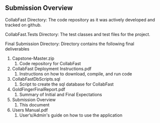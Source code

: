## Submission Overview

CollabFast Directory:
The code repository as it was actively developed and tracked on github.

CollabFast.Tests Directory:
The test classes and test files for the project.

Final Submission Directory:
Directory contains the following final deliverables

1. Capstone-Master.zip
   1. Code repository for CollabFast
1. CollabFast Deployment Instructions.pdf
   1. Instructions on how to download, compile, and run code
1. CollabFastDbScripts.sql
   1. Script to create the sql database for CollabFast
1. GoldFingerFinalReport.pdf
   1. Summary of Initial and Final Expectations
1. Submission Overview
   1. This document
1. Users Manual.pdf
   1. User’s/Admin's guide on how to use the application
